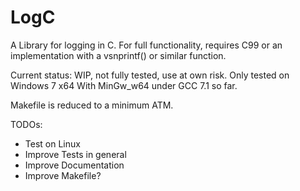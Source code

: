# LogC
A Library for logging in C. 
For full functionality, requires C99 or an implementation with a vsnprintf() or similar function.

Current status: WIP, not fully tested, use at own risk. 
Only tested on Windows 7 x64 With MinGw_w64 under GCC 7.1 so far.

Makefile is reduced to a minimum ATM.

TODOs:
- Test on Linux
- Improve Tests in general
- Improve Documentation
- Improve Makefile?

